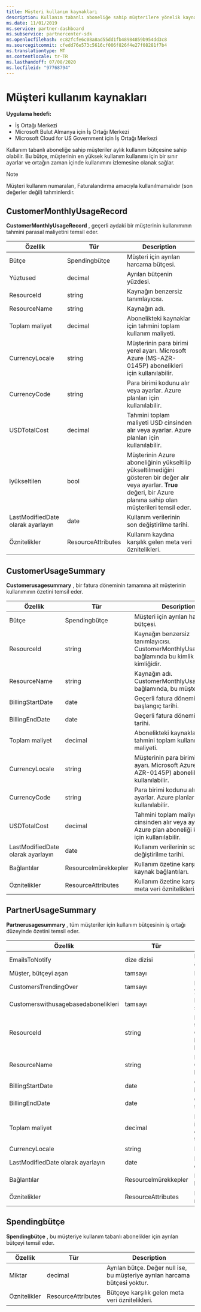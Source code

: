 ```yaml
---
title: Müşteri kullanım kaynakları
description: Kullanım tabanlı aboneliğe sahip müşterilere yönelik kaynaklar ve aylık kullanım bütçeleri (CustomerMonthlyUsageRecord, CustomerUsageSummary, PartnerUsageSummary ve Spendingbütçesi dahil).
ms.date: 11/01/2019
ms.service: partner-dashboard
ms.subservice: partnercenter-sdk
ms.openlocfilehash: ec82fcfe6c08a8ad55dd1fb48984859b954dd3c8
ms.sourcegitcommit: cfedd76e573c5616cf006f826f4e27f08281f7b4
ms.translationtype: MT
ms.contentlocale: tr-TR
ms.lasthandoff: 07/08/2020
ms.locfileid: "97768794"
---
```

# <a name="customer-usage-resources"></a>Müşteri kullanım kaynakları

**Uygulama hedefi:**

- İş Ortağı Merkezi
- Microsoft Bulut Almanya için İş Ortağı Merkezi
- Microsoft Cloud for US Government için İş Ortağı Merkezi

Kullanım tabanlı aboneliğe sahip müşteriler aylık kullanım bütçesine sahip olabilir. Bu bütçe, müşterinin en yüksek kullanım kullanımı için bir sınır ayarlar ve ortağın zaman içinde kullanımını izlemesine olanak sağlar.

> [!NOTE]
> Müşteri kullanım numaraları, Faturalandırma amacıyla kullanılmamalıdır (son değerler değil) tahminlerdir.

## <a name="customermonthlyusagerecord"></a>CustomerMonthlyUsageRecord

**CustomerMonthlyUsageRecord** , geçerli aydaki bir müşterinin kullanımının tahmini parasal maliyetini temsil eder.

| Özellik         | Tür               | Description                                                              |
|------------------|--------------------|--------------------------------------------------------------------------|
| Bütçe           | Spendingbütçe     | Müşteri için ayrılan harcama bütçesi.                          |
| Yüztused      | decimal             | Ayrılan bütçenin yüzdesi.                        |
| ResourceId       | string             | Kaynağın benzersiz tanımlayıcısı.                                   |
| ResourceName     | string             | Kaynağın adı.                                                |
| Toplam maliyet        | decimal             | Abonelikteki kaynaklar için tahmini toplam kullanım maliyeti.|
| CurrencyLocale   | string             | Müşterinin para birimi yerel ayarı. Microsoft Azure (MS-AZR-0145P) abonelikleri için kullanılabilir.            |
| CurrencyCode     | string             | Para birimi kodunu alır veya ayarlar. Azure planları için kullanılabilir.           |
| USDTotalCost     | decimal             | Tahmini toplam maliyeti USD cinsinden alır veya ayarlar. Azure planları için kullanılabilir.                                         |
| Iyükseltilen       | bool             | Müşterinin Azure aboneliğinin yükseltilip yükseltilmediğini gösteren bir değer alır veya ayarlar. **True** değeri, bir Azure planına sahip olan müşterileri temsil eder.                         |
| LastModifiedDate olarak ayarlayın | date               | Kullanım verilerinin son değiştirilme tarihi.                               |
| Öznitelikler       | ResourceAttributes | Kullanım kaydına karşılık gelen meta veri öznitelikleri.               |

## <a name="customerusagesummary"></a>CustomerUsageSummary

**Customerusagesummary** , bir fatura döneminin tamamına ait müşterinin kullanımının özetini temsil eder.

| Özellik         | Tür               | Description                                                                                                      |
|------------------|--------------------|------------------------------------------------------------------------------------------------------------------|
| Bütçe           | Spendingbütçe     | Müşteri için ayrılan harcama bütçesi.                                                                  |
| ResourceId       | string             | Kaynağın benzersiz tanımlayıcısı. CustomerMonthlyUsageRecord bağlamında bu kimlik müşteri kimliğidir. |
| ResourceName     | string             | Kaynağın adı. CustomerMonthlyUsageRecord bağlamında, bu müşteri adıdır.               |
| BillingStartDate | date               | Geçerli fatura döneminin başlangıç tarihi.                                                                    |
| BillingEndDate   | date               | Geçerli fatura döneminin bitiş tarihi.                                                                      |
| Toplam maliyet        | decimal             | Abonelikteki kaynaklar için tahmini toplam kullanım maliyeti.                                         |
| CurrencyLocale   | string             | Müşterinin para birimi yerel ayarı. Microsoft Azure (MS-AZR-0145P) abonelikleri için kullanılabilir.                                         |
| CurrencyCode     | string             | Para birimi kodunu alır veya ayarlar. Azure planları için kullanılabilir.                                         |
| USDTotalCost     | decimal             | Tahmini toplam maliyeti USD cinsinden alır veya ayarlar. Azure plan aboneliği kaynakları için kullanılabilir.                                         |
| LastModifiedDate olarak ayarlayın | date               | Kullanım verilerinin son değiştirilme tarihi.                                                                       |
| Bağlantılar            | Resourcelmürekkepler      | Kullanım özetine karşılık gelen kaynak bağlantıları.                                                           |
| Öznitelikler       | ResourceAttributes | Kullanım özetine karşılık gelen meta veri öznitelikleri.                                                      |

## <a name="partnerusagesummary"></a>PartnerUsageSummary

**Partnerusagesummary** , tüm müşteriler için kullanım bütçesinin iş ortağı düzeyinde özetini temsil eder.

| Özellik         | Tür               | Description                                                                                                      |
|------------------|--------------------|------------------------------------------------------------------------------------------------------------------|
| EmailsToNotify   | dize dizisi   | Bildirimler için e-posta adresleri listesi.                                                                   |
| Müşter, bütçeyi aşan | tamsayı          | Bütçeyi alan müşterilerin sayısı.                                                                    |
| CustomersTrendingOver | tamsayı       | Bütçeyi üzerinden geçmek için yakın olan müşterilerin sayısı.                                                     |
| Customerswithusagebasedabonelikleri  | tamsayı | Kullanım tabanlı aboneliğe sahip müşterilerin sayısı.                                               |
| ResourceId       | string             | Kaynağın benzersiz tanımlayıcısı. CustomerMonthlyUsageRecord bağlamında bu kimlik müşteri kimliğidir. |
| ResourceName     | string             | Kaynağın adı. CustomerMonthlyUsageRecord bağlamında, bu müşteri adıdır.               |
| BillingStartDate | date               | Geçerli fatura döneminin başlangıç tarihi.                                                                    |
| BillingEndDate   | date               | Geçerli fatura döneminin bitiş tarihi.                                                                      |
| Toplam maliyet        | decimal             | Fatura döneminin başından itibaren geçerli kullanıma bağlı olarak tüm müşteri kullanımının tahmini toplam maliyeti.      |
| CurrencyLocale   | string             | Para birimi yerel ayarı.                                                                                             |
| LastModifiedDate olarak ayarlayın | date               | Kullanım verilerinin son değiştirilme tarihi.                                                                       |
| Bağlantılar            | Resourcelmürekkepler      | Kullanım özetine karşılık gelen kaynak bağlantıları.                                                           |
| Öznitelikler       | ResourceAttributes | Kullanım özetine karşılık gelen meta veri öznitelikleri.                                                      |

## <a name="spendingbudget"></a>Spendingbütçe

**Spendingbütçe** , bu müşteriye kullanım tabanlı abonelikler için ayrılan bütçeyi temsil eder.

| Özellik   | Tür               | Description                                                                                         |
|------------|--------------------|-----------------------------------------------------------------------------------------------------|
| Miktar     | decimal             | Ayrılan bütçe. Değer null ise, bu müşteriye ayrılan harcama bütçesi yoktur. |
| Öznitelikler | ResourceAttributes | Bütçeye karşılık gelen meta veri öznitelikleri.                                                |
